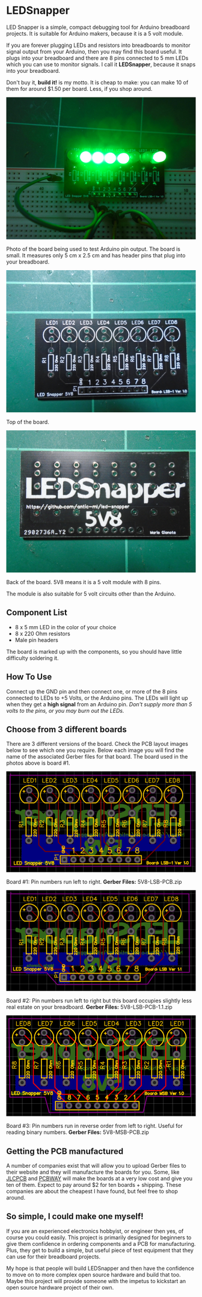 # LEDSnapper
LED Snapper is a simple, compact debugging tool for Arduino breadboard projects. It
is suitable for Arduino makers, because it is a 5 volt
module. 

If you are forever plugging LEDs and resistors into breadboards to monitor
signal output from your Arduino, then you may find this board useful. It plugs
into your breadboard and there are 8 pins connected to 5 mm LEDs 
which you can use to monitor signals. I call it **LEDSnapper**, because it 
snaps into your breadboard.

Don't buy it, **build it!** is my motto. It is cheap to make: you can make 10 of 
them for around $1.50 per board. Less, if you shop around.

![Breadboard](images/breadboard-shot.JPG)

Photo of the board being used to test Arduino pin output. The
board is small. It measures only 5 cm x 2.5 cm and has header pins that
plug into your breadboard.

![Front of board](images/front-lsb.JPG)

Top of the board.

![Back of board](images/back-lsb.JPG)

Back of the board. 5V8 means it is a 5 volt module with 8 pins.


The module is also suitable for 5 volt circuits other than the Arduino.

Component List
---------------
- 8 x 5 mm LED in the color of your choice
- 8 x 220 Ohm resistors
- Male pin headers

The board is marked up with the components, so you should have little difficulty
soldering it.

How To Use
----------

Connect up the GND pin and then connect one, or more of the 8 pins
connected to LEDs to +5 Volts, or the Arduino pins. The LEDs will light
up when they get a **high signal** from an Arduino pin. _Don't supply more
than 5 volts to the pins, or you may burn out the LEDs._

Choose from 3 different boards
------------------------------

There are 3 different versions of the board. Check the PCB layout images
below to see which one you require. Below each image you will find the
name of the associated Gerber files for that board. The board used in
the photos above is board #1.

![5V8-LSB-PCB](images/5V8-LSB-PCB.png)

Board #1: Pin numbers run left to right.
**Gerber Files:** 5V8-LSB-PCB.zip

![5V8-LSB-PCB-1.1](images/5V8-LSB-PCB-1.1.png)

Board #2: Pin numbers run left to right but this board occupies slightly less real estate on your breadboard.
**Gerber Files:** 5V8-LSB-PCB-1.1.zip

![5V8-MSB-PCB](images/5V8-MSB-PCB.png)

Board #3: Pin numbers run in reverse order from left to right. Useful for reading binary numbers.
**Gerber Files:** 5V8-MSB-PCB.zip

Getting the PCB manufactured
----------------------------

A number of companies exist that will allow you to upload Gerber files
to their website and they will manufacture the boards for you. Some, like
[JLCPCB](https://jlcpcb.com/) and [PCBWAY](https://pcbway.com/) will make the boards at a very low cost
and give you ten of them. Expect to pay around $2 for ten boards + shipping. These
companies are about the cheapest I have found, but feel free to
shop around.

So simple, I could make one myself!
-----------------------------------

If you are an experienced electronics hobbyist, or engineer then yes, of course
you could easily. This project is primarily designed for beginners to give them
confidence in ordering components and a PCB for manufacturing. Plus, they get
to build a simple, but useful piece of test equipment that they can use for
their breadboard projects. 

My hope is that people will build LEDSnapper and
then have the confidence to move on to more complex open source hardware and
build that too. Maybe this project will provide someone with the impetus to
kickstart an open source hardware project of their own.




